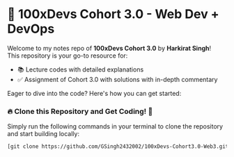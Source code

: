 # 🚀 100xDevs Cohort 3.0 - Web Dev + DevOps 

Welcome to my notes repo of **100xDevs Cohort 3.0** by **Harkirat Singh**!  
This repository is your go-to resource for:

- 📚 Lecture codes with detailed explanations
- ✅ Assignment of Cohort 3.0 with solutions with in-depth commentary

Eager to dive into the code? Here's how you can get started:

### 🔥 **Clone this Repository and Get Coding! 💫**

Simply run the following commands in your terminal to clone the repository and start building locally:

```bash
[git clone https://github.com/GSingh2432002/100xDevs-Cohort3.0-Web3.git](https://github.com/GSingh2432002/100xDevs-Cohort3.0-Web3.git)
```
